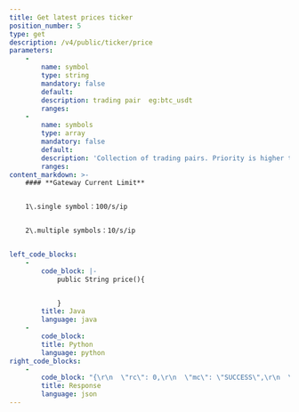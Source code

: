 ```yaml
---
title: Get latest prices ticker
position_number: 5
type: get
description: /v4/public/ticker/price
parameters:
    -
        name: symbol
        type: string
        mandatory: false
        default:
        description: trading pair  eg:btc_usdt
        ranges:
    -
        name: symbols
        type: array
        mandatory: false
        default:
        description: 'Collection of trading pairs. Priority is higher than symbol. eg: btc_usdt,eth_usdt'
        ranges:
content_markdown: >-
    #### **Gateway Current Limit**


    1\.single symbol：100/s/ip


    2\.multiple symbols：10/s/ip


left_code_blocks:
    -
        code_block: |-
            public String price(){


            }
        title: Java
        language: java
    -
        code_block:
        title: Python
        language: python
right_code_blocks:
    -
        code_block: "{\r\n  \"rc\": 0,\r\n  \"mc\": \"SUCCESS\",\r\n  \"ma\": [],\r\n  \"result\": [\r\n    {\r\n      \"s\": \"btc_usdt\",   //symbol\r\n      \"p\": \"9000.0000\",   //price\r\n      \"t\": 1661856036925   //time\r\n    }\r\n  ]\r\n}"
        title: Response
        language: json
---
```

